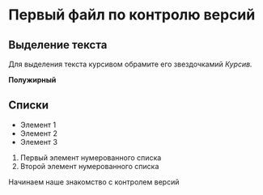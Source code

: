 # Первый файл по контролю версий

## Выделение текста

Для выделения текста курсивом обрамите его звездочкамий *Курсив.*  

**Полужирный**

## Списки

* Элемент 1
* Элемент 2
* Элемент 3

1. Первый элемент нумерованного списка
2. Второй элемент нумерованного списка

Начинаем наше знакомство с контролем версий